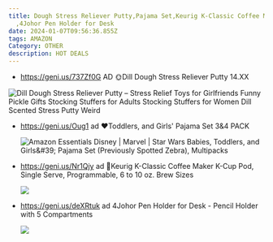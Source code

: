 ```yaml
---
title: Dough Stress Reliever Putty,Pajama Set,Keurig K-Classic Coffee Maker
  ,4Johor Pen Holder for Desk
date: 2024-01-07T09:56:36.855Z
tags: AMAZON
Category: OTHER
description: HOT DEALS
---
```

* https://geni.us/737Zf0G  AD 🌞Dill Dough Stress Reliever Putty  14.XX

![Dill Dough Stress Reliever Putty – Stress Relief Toys for Girlfriends Funny Pickle Gifts Stocking Stuffers for Adults Stocking Stuffers for Women Dill Scented Stress Putty Weird](https://m.media-amazon.com/images/I/81KTgX4IbTL._AC_SX569_.jpg)

<!--EndFragment-->

* https://geni.us/Oug1  ad
  ♥Toddlers, and Girls' Pajama Set 3&4 PACK  

  ![Amazon Essentials Disney | Marvel | Star Wars Babies, Toddlers, and Girls\&#39; Pajama Set (Previously Spotted Zebra), Multipacks](https://m.media-amazon.com/images/I/81T1VqwG6GL._AC_SX522_.jpg)

  <!--EndFragment-->
* https://geni.us/Nr1Qjy  ad
  🍧Keurig K-Classic Coffee Maker K-Cup Pod, Single Serve, Programmable, 6 to 10 oz. Brew Sizes  

  ![](https://m.media-amazon.com/images/I/71Ikuq6AAfL._AC_SL1500_.jpg)

  <!--EndFragment-->
* https://geni.us/deXRtuk   ad
  4Johor Pen Holder for Desk - Pencil Holder with 5 Compartments


  ![](https://m.media-amazon.com/images/I/71j8zvW+A4L._AC_SL1500_.jpg)

  <!--EndFragment-->